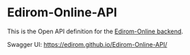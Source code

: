 # Edirom-Online-API

This is the Open API definition for the [Edirom-Online backend](https://github.com/Edirom/Edirom-Online-Backend).

Swagger UI: https://edirom.github.io/Edirom-Online-API/ 
